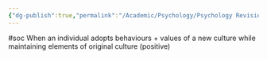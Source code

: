 ```yaml
---
{"dg-publish":true,"permalink":"/Academic/Psychology/Psychology Revision/Concepts/Integration/"}
---
```


#soc 
When an individual adopts behaviours + values of a new culture while maintaining elements of original culture (positive)